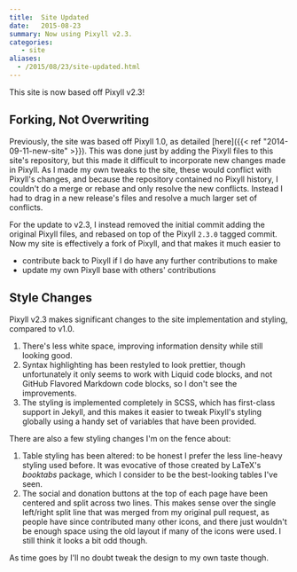 ```yaml
---
title:  Site Updated
date:   2015-08-23
summary: Now using Pixyll v2.3.
categories:
   - site
aliases:
  - /2015/08/23/site-updated.html
---
```


This site is now based off Pixyll v2.3!

## Forking, Not Overwriting

Previously, the site was based off Pixyll 1.0, as detailed [here]({{< ref "2014-09-11-new-site" >}}). This was done just by adding the Pixyll files to this site's repository, but this made it difficult to incorporate new changes made in Pixyll. As I made my own tweaks to the site, these would conflict with Pixyll's changes, and because the repository contained no Pixyll history, I couldn't do a merge or rebase and only resolve the new conflicts. Instead I had to drag in a new release's files and resolve a much larger set of conflicts.

For the update to v2.3, I instead removed the initial commit adding the original Pixyll files, and rebased on top of the Pixyll `2.3.0` tagged commit. Now my site is effectively a fork of Pixyll, and that makes it much easier to

* contribute back to Pixyll if I do have any further contributions to make
* update my own Pixyll base with others' contributions

## Style Changes

Pixyll v2.3 makes significant changes to the site implementation and styling, compared to v1.0.

1. There's less white space, improving information density while still looking good.
2. Syntax highlighting has been restyled to look prettier, though unfortunately it only seems to work with Liquid code blocks, and not GitHub Flavored Markdown code blocks, so I don't see the improvements.
3. The styling is implemented completely in SCSS, which has first-class support in Jekyll, and this makes it easier to tweak Pixyll's styling globally using a handy set of variables that have been provided.

There are also a few styling changes I'm on the fence about:

1. Table styling has been altered: to be honest I prefer the less line-heavy styling used before. It was evocative of those created by LaTeX's *booktabs* package, which I consider to be the best-looking tables I've seen.
2. The social and donation buttons at the top of each page have been centered and split across two lines. This makes sense over the single left/right split line that was merged from my original pull request, as people have since contributed many other icons, and there just wouldn't be enough space using the old layout if many of the icons were used. I still think it looks a bit odd though.

As time goes by I'll no doubt tweak the design to my own taste though.
